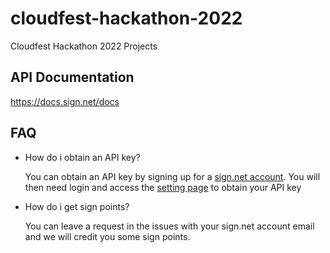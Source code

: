 # cloudfest-hackathon-2022
Cloudfest Hackathon 2022 Projects

## API Documentation
https://docs.sign.net/docs

## FAQ
- How do i obtain an API key?
    
    You can obtain an API key by signing up for a [sign.net account](https://app.sign.net/register/personal). You will then need login and access the [setting page](https://app.sign.net/settings) to obtain your API key 
- How do i get sign points?
     
     You can leave a request in the issues with your sign.net account email and we will credit you some sign points.
